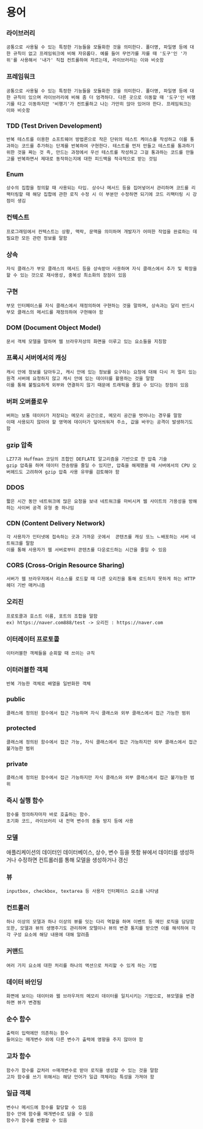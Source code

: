 # 용어

### 라이브러리

    공통으로 사용될 수 있는 특정한 기능들을 모듈화한 것을 의미한다. 폴더명, 파일명 등에 대한 규칙이 없고 프레임워크에 비해 자유롭다. 예를 들어 무언가를 자를 때 '도구'인 '가위'를 사용해서 '내가' 직접 컨트롤하여 자르는데, 라이브러리는 이와 비슷함

### 프레임워크

    공통으로 사용될 수 있는 특정한 기능들을 모듈화한 것을 의미한다. 폴더명, 파일명 등에 대한 규칙이 있으며 라이브러리에 비해 좀 더 엄격하다. 다른 곳으로 이동할 때 '도구'인 비행기를 타고 이동하지만 '비행기'가 컨트롤하고 나는 가만히 앉아 있어야 한다. 프레임워크는 이와 비슷함

### TDD (Test Driven Development)

    반복 테스트를 이용한 소프트웨어 방법론으로 작은 단위의 테스트 케이스를 작성하고 이를 통과하는 코드를 추가하는 단계를 반복하여 구현한다. 테스트를 먼저 만들고 테스트를 통과하기 위한 것을 짜는 것 즉, 만드는 과정에서 우선 테스트를 작성하고 그걸 통과하는 코드를 만들고를 반복하면서 제대로 동작하는지에 대한 피드백을 적극적으로 받는 것임

### Enum

    상수의 집합을 정의할 때 사용되는 타입. 상수나 메서드 등을 집어넣어서 관리하며 코드를 리팩터링할 때 해당 집합에 관한 로직 수정 시 이 부분만 수정하면 되기에 코드 리팩터링 시 강점이 생김

### 컨텍스트

    프로그래밍에서 컨텍스트는 상황, 맥락, 문맥을 의미하며 개발자가 어떠한 작업을 완료하는 데 필요한 모든 관련 정보를 말함

### 상속

    자식 클래스가 부모 클래스의 메서드 등을 상속받아 사용하며 자식 클래스에서 추가 및 확장을 할 수 있는 것으로 재사용성, 중복성 최소화의 장점이 있음

### 구현

    부모 인터페이스를 자식 클래스에서 재정의하여 구현하는 것을 말하며, 상속과는 달리 반드시 부모 클래스의 메서드를 재정의하여 구현해야 함

### DOM (Document Object Model)

    문서 객체 모델을 말하며 웹 브라우저상의 화면을 이루고 있는 요소들을 지칭함

### 프록시 서버에서의 캐싱

    캐시 안에 정보를 담아두고, 캐시 안에 있는 정보를 요구하는 요청에 대해 다시 저 멀리 있는 원격 서버에 요청하지 않고 캐시 안에 있는 데이터를 활용하는 것을 말함
    이를 통해 불필요하게 외부와 연결하지 않기 때문에 트래픽을 줄일 수 있다는 장점이 있음

### 버퍼 오버플로우

    버퍼는 보통 데이터가 저장되는 메모리 공간으로, 메모리 공간을 벗어나는 경우를 말함
    이때 사용되지 않아야 할 영역에 데이터가 덮어씌워져 주소, 값을 바꾸는 공격이 발생하기도 함

### gzip 압축

    LZ77과 Huffman 코딩의 조합인 DEFLATE 알고리즘을 기반으로 한 압축 기술
    gzip 압축을 하며 데이터 전송량을 줄일 수 있지만, 압축을 해제했을 때 서버에서의 CPU 오버헤드도 고려하여 gzip 압축 사용 유무를 검토해야 함

### DDOS

    짧은 시간 동안 네트워크에 많은 요청을 보내 네트워크를 마비시켜 웹 사이트의 가용성을 방해하는 사이버 공격 유형 중 하나임

### CDN (Content Delivery Network)

    각 사용자가 인터넷에 접속하는 곳과 가까운 곳에서  콘텐츠를 캐싱 또느 ㄴ배포하는 서버 네트워크를 말함
    이를 통해 사용자가 웹 서버로부터 콘텐츠를 다운로드하는 시간을 줄일 수 있음

### CORS (Cross-Origin Resource Sharing)

    서버가 웹 브라우저에서 리소스를 로드할 때 다른 오리진을 통해 로드하지 못하게 하는 HTTP 헤더 기반 매커니즘

### 오리진

    프로토콜과 호스트 이름, 포트의 조합을 말함
    ex) https://naver.com888/test -> 오리진 : https://naver.com

### 이터레이터 프로토콜

    이터러블한 객체들을 순회할 때 쓰이는 규칙

### 이터러블한 객체

    반복 가능한 객체로 배열을 일반화한 객체

### public

    클래스에 정의된 함수에서 접근 가능하며 자식 클래스와 외부 클래스에서 접근 가능한 범위

### protected

    클래스에 정의된 함수에서 접근 가능, 자식 클래스에서 접근 가능하지만 외부 클래스에서 접근 불가능한 범위

### private

    클래스에 정의된 함수에서 접근 가능하지만 자식 클래스와 외부 클래스에서 접근 불가능한 범위

### 즉시 실행 함수

    함수를 정의하자마자 바로 호출하는 함수.
    초기화 코드, 라이브러리 내 전역 변수의 충돌 방지 등에 사용

### 모델

애플리케이션의 데이터인 데이터베이스, 상수, 변수 등을 뜻함
뷰에서 데이터를 생성하거나 수정하면 컨트롤러를 통해 모델을 생성하거나 갱신

### 뷰

    inputbox, checkbox, textarea 등 사용자 인터페이스 요소를 나타냄

### 컨트롤러

    하나 이상의 모델과 하나 이상의 뷰를 잇는 다리 역할을 하며 이벤트 등 메인 로직을 담당함
    또한, 모델과 뷰의 생명주기도 관리하며 모텔이나 뷰의 변경 통지를 받으면 이를 해석하여 각각 구성 요소에 해당 내용에 대해 알려줌

### 커맨드

    여러 가지 요소에 대한 처리를 하나의 액션으로 처리할 수 있게 하는 기법

### 데이터 바인딩

    화면에 보이는 데이터와 웹 브라우저의 메모리 데이터를 일치시키는 기법으로, 뷰모델을 변경하면 뷰가 변경됨

### 순수 함수

    출력이 입력에만 의존하는 함수
    들어오는 매개변수 외에 다른 변수가 출력에 영향을 주지 않아야 함

### 고차 함수

    함수가 함수를 값처러 ㅁ매개변수로 받아 로직을 생성할 수 있는 것을 말함
    고차 함수를 쓰기 위해서는 해당 언어가 일급 객체라는 특성을 가져야 함

### 일급 객체

    변수나 메서드에 함수를 할당할 수 있음
    함수 안에 함수를 매개변수로 담을 수 있음
    함수가 함수를 반환할 수 있음
